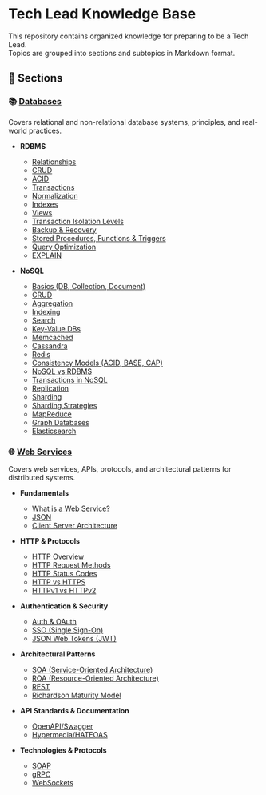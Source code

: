 # Tech Lead Knowledge Base

This repository contains organized knowledge for preparing to be a Tech Lead.  
Topics are grouped into sections and subtopics in Markdown format.

## 📂 Sections

### 📚 [Databases](./databases/README.md)
Covers relational and non-relational database systems, principles, and real-world practices.

- **RDBMS**
  - [Relationships](./databases/rdbms/relationships.md)
  - [CRUD](./databases/rdbms/crud.md)
  - [ACID](./databases/rdbms/acid.md)
  - [Transactions](./databases/rdbms/transactions.md)
  - [Normalization](./databases/rdbms/normalization.md)
  - [Indexes](./databases/rdbms/indexes.md)
  - [Views](./databases/rdbms/views.md)
  - [Transaction Isolation Levels](./databases/rdbms/transaction-isolation-levels.md)
  - [Backup & Recovery](./databases/rdbms/backup-recovery.md)
  - [Stored Procedures, Functions & Triggers](./databases/rdbms/stored-procedures-functions-triggers.md)
  - [Query Optimization](./databases/rdbms/query-optimization.md)
  - [EXPLAIN](./databases/rdbms/explain.md)

- **NoSQL**
  - [Basics (DB, Collection, Document)](./databases/nosql/basics.md)
  - [CRUD](./databases/nosql/crud.md)
  - [Aggregation](./databases/nosql/aggregation.md)
  - [Indexing](./databases/nosql/indexing.md)
  - [Search](./databases/nosql/search.md)
  - [Key-Value DBs](./databases/nosql/key-value-databases.md)
  - [Memcached](./databases/nosql/memcached.md)
  - [Cassandra](./databases/nosql/cassandra.md)
  - [Redis](./databases/nosql/redis.md)
  - [Consistency Models (ACID, BASE, CAP)](./databases/nosql/consistency-models.md)
  - [NoSQL vs RDBMS](./databases/nosql/rdbms-vs-nosql.md)
  - [Transactions in NoSQL](./databases/nosql/transactions.md)
  - [Replication](./databases/nosql/replication.md)
  - [Sharding](./databases/nosql/sharding.md)
  - [Sharding Strategies](./databases/nosql/sharding-strategies.md)
  - [MapReduce](./databases/nosql/map-reduce.md)
  - [Graph Databases](./databases/nosql/graph-databases.md)
  - [Elasticsearch](./databases/nosql/elasticsearch.md)

### 🌐 [Web Services](./web-services/README.md)
Covers web services, APIs, protocols, and architectural patterns for distributed systems.

- **Fundamentals**
  - [What is a Web Service?](./web-services/what-is-web-service.md)
  - [JSON](./web-services/json.md)
  - [Client Server Architecture](./web-services/client-server-architecture.md)

- **HTTP & Protocols**
  - [HTTP Overview](./web-services/http-overview.md)
  - [HTTP Request Methods](./web-services/http-request-methods.md)
  - [HTTP Status Codes](./web-services/http-status-codes.md)
  - [HTTP vs HTTPS](./web-services/http-vs-https.md)
  - [HTTPv1 vs HTTPv2](./web-services/httpv1-vs-httpv2.md)

- **Authentication & Security**
  - [Auth & OAuth](./web-services/auth-oauth.md)
  - [SSO (Single Sign-On)](./web-services/sso.md)
  - [JSON Web Tokens (JWT)](./web-services/json-web-tokens.md)

- **Architectural Patterns**
  - [SOA (Service-Oriented Architecture)](./web-services/soa.md)
  - [ROA (Resource-Oriented Architecture)](./web-services/roa.md)
  - [REST](./web-services/rest.md)
  - [Richardson Maturity Model](./web-services/richardson-maturity-model.md)

- **API Standards & Documentation**
  - [OpenAPI/Swagger](./web-services/openapi-swagger.md)
  - [Hypermedia/HATEOAS](./web-services/hypermedia-hateoas)

- **Technologies & Protocols**
  - [SOAP](./web-services/soap.md)
  - [gRPC](./web-services/grpc.md)
  - [WebSockets](./web-services/websockets.md)